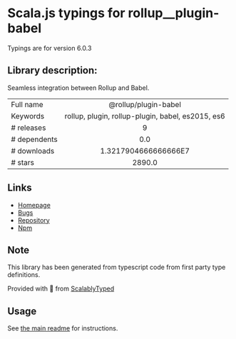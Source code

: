 
# Scala.js typings for rollup__plugin-babel

Typings are for version 6.0.3

## Library description:
Seamless integration between Rollup and Babel.

|                    |                 |
| ------------------ | :-------------: |
| Full name          | @rollup/plugin-babel |
| Keywords           | rollup, plugin, rollup-plugin, babel, es2015, es6 |
| # releases         | 9 |
| # dependents       | 0.0 |
| # downloads        | 1.3217904666666666E7 |
| # stars            | 2890.0 |

## Links
- [Homepage](https://github.com/rollup/plugins/tree/master/packages/babel#readme)
- [Bugs](https://github.com/rollup/plugins/issues)
- [Repository](https://github.com/rollup/plugins)
- [Npm](https://www.npmjs.com/package/%40rollup%2Fplugin-babel)
    


## Note
This library has been generated from typescript code from first party type definitions.

Provided with :purple_heart: from [ScalablyTyped](https://github.com/oyvindberg/ScalablyTyped)

## Usage
See [the main readme](../../readme.md) for instructions.


